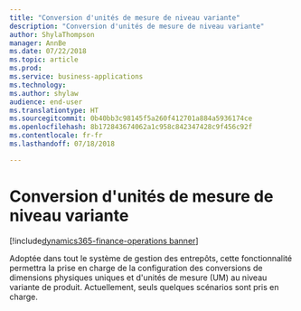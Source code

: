 ```yaml
---
title: "Conversion d'unités de mesure de niveau variante"
description: "Conversion d'unités de mesure de niveau variante"
author: ShylaThompson
manager: AnnBe
ms.date: 07/22/2018
ms.topic: article
ms.prod: 
ms.service: business-applications
ms.technology: 
ms.author: shylaw
audience: end-user
ms.translationtype: HT
ms.sourcegitcommit: 0b40bb3c98145f5a260f412701a884a5936174ce
ms.openlocfilehash: 8b172843674062a1c958c842347428c9f456c92f
ms.contentlocale: fr-fr
ms.lasthandoff: 07/18/2018

---
```

#  <a name="unit-of-measure-conversion-for-variant"></a>Conversion d'unités de mesure de niveau variante

[!include[dynamics365-finance-operations banner](../includes/dynamics365-finance-operations.md)]



Adoptée dans tout le système de gestion des entrepôts, cette fonctionnalité permettra la prise en charge de la configuration des conversions de dimensions physiques uniques et d'unités de mesure (UM) au niveau variante de produit. Actuellement, seuls quelques scénarios sont pris en charge.


